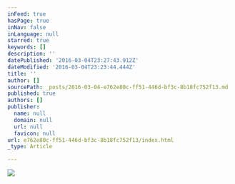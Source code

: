 ```yaml
---
inFeed: true
hasPage: true
inNav: false
inLanguage: null
starred: true
keywords: []
description: ''
datePublished: '2016-03-04T23:27:43.912Z'
dateModified: '2016-03-04T23:23:44.444Z'
title: ''
author: []
sourcePath: _posts/2016-03-04-e762e80c-ff51-446d-bf3c-8b18fc752f13.md
published: true
authors: []
publisher:
  name: null
  domain: null
  url: null
  favicon: null
url: e762e80c-ff51-446d-bf3c-8b18fc752f13/index.html
_type: Article

---
```

![](https://the-grid-user-content.s3-us-west-2.amazonaws.com/296f3547-5496-4364-9ee2-4e423132a3cd.jpg)